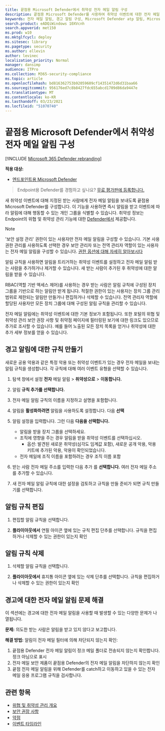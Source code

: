 ```yaml
---
title: 끝점용 Microsoft Defender에서 취약성 전자 메일 알림 구성
description: 끝점용 Microsoft Defender를 사용하여 취약성 이벤트에 대한 전자 메일 알림 설정을 구성합니다.
keywords: 전자 메일 알림, 경고 알림 구성, Microsoft Defender atp 알림, Microsoft Defender atp 경고, Windows 10 Enterprise, Windows 10 Education
search.product: eADQiWindows 10XVcnh
search.appverid: met150
ms.prod: w10
ms.mktglfcycl: deploy
ms.sitesec: library
ms.pagetype: security
ms.author: ellevin
author: levinec
localization_priority: Normal
manager: dansimp
audience: ITPro
ms.collection: M365-security-compliance
ms.topic: article
ms.openlocfilehash: bd816362753b92059609cf14351472d6d31baa66
ms.sourcegitcommit: 956176ed7c8b8427fdc655abcd1709d86da9447e
ms.translationtype: MT
ms.contentlocale: ko-KR
ms.lasthandoff: 03/23/2021
ms.locfileid: "51070740"
---
```

# <a name="configure-vulnerability-email-notifications-in-microsoft-defender-for-endpoint"></a>끝점용 Microsoft Defender에서 취약성 전자 메일 알림 구성

[!INCLUDE [Microsoft 365 Defender rebranding](../../includes/microsoft-defender.md)]

**적용 대상:**
- [엔드포인트용 Microsoft Defender](https://go.microsoft.com/fwlink/?linkid=2154037)

>Endpoint용 Defender를 경험하고 싶나요? [무료 평가판에 등록합니다.](https://www.microsoft.com/microsoft-365/windows/microsoft-defender-atp?ocid=docs-wdatp-emailconfig-abovefoldlink)

새 취약성 이벤트에 대해 지정된 받는 사람에게 전자 메일 알림을 보내도록 끝점용 Microsoft Defender를 구성합니다. 이 기능을 사용하면 즉시 알림을 받고 이벤트에 따라 알림에 대해 행동할 수 있는 개인 그룹을 식별할 수 있습니다. 취약성 정보는 Endpoint의 위협 및 취약성 관리 기능에 대한 [Defender에서](next-gen-threat-and-vuln-mgt.md) 제공합니다.

> [!NOTE]
> '보안 설정 관리' 권한이 있는 사용자만 전자 메일 알림을 구성할 수 있습니다. 기본 사용 권한 관리를 사용하도록 선택한 경우 보안 관리자 또는 전역 관리자 역할이 있는 사용자는 전자 메일 알림을 구성할 수 있습니다. [권한 옵션에 대해 자세히 알아보시다](user-roles.md)

알림 규칙을 사용하면 알림을 트리거하는 취약성 이벤트를 설정하고 전자 메일 알림 받는 사람을 추가하거나 제거할 수 있습니다. 새 받는 사람이 추가된 후 취약성에 대한 알림을 받을 수 있습니다.

RBAC(역할 기반 액세스 제어)를 사용하는 경우 받는 사람은 알림 규칙에 구성된 장치 그룹을 기반으로 하는 알림만 받게 됩니다.
적절한 권한이 있는 사용자는 장치 그룹 관리 범위로 제한되는 알림만 만들거나 편집하거나 삭제할 수 있습니다. 전역 관리자 역할에 할당된 사용자만 모든 장치 그룹에 대해 구성된 알림 규칙을 관리할 수 있습니다.

전자 메일 알림에는 취약성 이벤트에 대한 기본 정보가 포함됩니다. 또한 포털의 위협 및 취약성 관리 보안 [](tvm-security-recommendation.md) 권장 [](tvm-weaknesses.md) 사항 및 취약점 페이지에 필터링된 보기에 대한 링크도 있으므로 추가로 조사할 수 있습니다. 예를 들어 노출된 모든 장치 목록을 얻거나 취약성에 대한 추가 세부 정보를 얻을 수 있습니다.

## <a name="create-rules-for-alert-notifications"></a>경고 알림에 대한 규칙 만들기

새로운 공용 악용과 같은 특정 악용 또는 취약성 이벤트가 있는 경우 전자 메일을 보내는 알림 규칙을 생성합니다. 각 규칙에 대해 여러 이벤트 유형을 선택할 수 있습니다.

1. 탐색 창에서 설정 **전자** 메일 알림  >  **취약성으로**  >  **이동합니다.**

2. 알림 **규칙 추가를 선택합니다.**

3. 전자 메일 알림 규칙의 이름을 지정하고 설명을 포함합니다.

4. 알림을 **활성화하려면** 알림을 사용하도록 설정합니다. 다음 **선택**

5. 알림 설정을 입력합니다. 그런 다음 **다음을 선택합니다.**

    - 알림을 받을 장치 그룹을 선택하세요.
    - 조직에 영향을 주는 경우 알림을 받을 취약성 이벤트를 선택하십시오.
        - 옵션: 발견된 새로운 취약성(심각도 임계값 포함), 새로운 공개 악용, 악용 키트에 추가된 악용, 악용이 확인되었습니다.
    - 전자 메일에 조직 이름을 포함하려는 경우 조직 이름 포함

6. 받는 사람 전자 메일 주소를 입력한 다음 추가 를 **선택합니다.** 여러 전자 메일 주소를 추가할 수 있습니다.

7. 새 전자 메일 알림 규칙에  대한 설정을 검토하고 규칙을 만들 준비가 되면 규칙 만들기를 선택합니다.

## <a name="edit-a-notification-rule"></a>알림 규칙 편집

1. 편집할 알림 규칙을 선택합니다.

2. **플라이아웃에서** 연필 아이콘 옆에 있는 규칙 편집 단추를 선택합니다. 규칙을 편집하거나 삭제할 수 있는 권한이 있는지 확인

## <a name="delete-notification-rule"></a>알림 규칙 삭제

1. 삭제할 알림 규칙을 선택합니다.

2. **플라이아웃에서** 휴지통 아이콘 옆에 있는 삭제 단추를 선택합니다. 규칙을 편집하거나 삭제할 수 있는 권한이 있는지 확인

## <a name="troubleshoot-email-notifications-for-alerts"></a>경고에 대한 전자 메일 알림 문제 해결

이 섹션에는 경고에 대한 전자 메일 알림을 사용할 때 발생할 수 있는 다양한 문제가 나열됩니다.

**문제:** 의도한 받는 사람은 알림을 받고 있지 않다고 보고합니다.

**해결 방법:** 알림이 전자 메일 필터에 의해 차단되지 않는지 확인:

1. 끝점용 Defender 전자 메일 알림이 정크 메일 폴더로 전송되지 않는지 확인합니다. 정크 아님으로 표시
2. 전자 메일 보안 제품이 끝점용 Defender의 전자 메일 알림을 차단하지 않는지 확인
3. 끝점 전자 메일 알림을 위해 Defender를 catch하고 이동하고 있을 수 있는 전자 메일 응용 프로그램 규칙을 검사합니다.

## <a name="related-topics"></a>관련 항목

- [위협 및 취약성 관리 개요](next-gen-threat-and-vuln-mgt.md)
- [보안 권장 사항](tvm-security-recommendation.md)
- [약점](tvm-weaknesses.md)
- [이벤트 타임라인](threat-and-vuln-mgt-event-timeline.md)
